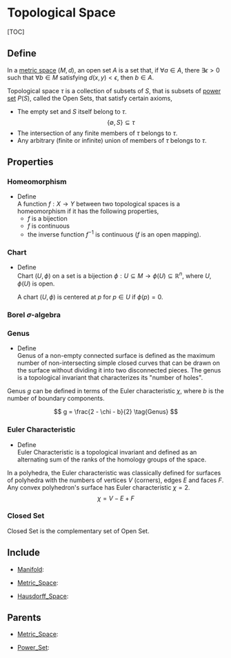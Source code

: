# Topological Space

[TOC]

## Define

In a [metric space](./Metric_Space.md) $(M, d)$, an open set $A$ is a set that, if $\forall a \in A$, there $\exists\epsilon > 0$ such that $\forall b \in M$ satisfying $d(x, y) < \epsilon$, then $b \in A$.

Topological space $\tau$ is a collection of subsets of $S$, that is subsets of [power set](./Power_Set.md) $P(S)$, called the Open Sets, that satisfy certain axioms,

- The empty set and $S$ itself belong to $\tau$.
  $$\{\emptyset, S\} \subseteq \tau$$ 
- The intersection of any finite members of $\tau$ belongs to $\tau$.
- Any arbitrary (finite or infinite) union of members of $\tau$ belongs to $\tau$.

## Properties

### Homeomorphism

- Define  
  A function $f: X \to Y$ between two topological spaces is a homeomorphism if it has the following properties,
  - $f$ is a bijection 
  - $f$ is continuous
  - the inverse function $f^{-1}$ is continuous ($f$ is an open mapping).

### Chart

- Define  
  Chart $(U, \phi)$ on a set is a bijection $\phi: U \subseteq M \to \phi(U) \subseteq \mathbb R^n$, where $U, \phi(U)$ is open.

  A chart $(U, \phi)$ is centered at $p$ for $p \in U$ if $\phi(p) = 0$.

### Borel $\sigma$-algebra 

### Genus
- Define  
Genus of a non-empty connected surface is defined as the maximum number of non-intersecting simple closed curves that can be drawn on the surface without dividing it into two disconnected pieces. The genus is a topological invariant that characterizes its "number of holes". 

Genus $g$ can be defined in terms of the Euler characteristic $\chi$, where $b$ is the number of boundary components.

$$
g = \frac{2 - \chi - b}{2}  \tag{Genus}
$$

### Euler Characteristic
- Define  
Euler Characteristic is a topological invariant and defined as an alternating sum of the ranks of the homology groups of the space.

In a polyhedra, the Euler characteristic was classically defined for surfaces of polyhedra with the numbers of vertices $V$ (corners), edges $E$ and faces $F$. Any convex polyhedron's surface has Euler characteristic $\chi = 2$.
$$
\chi = V - E + F  \tag{Euler Characteristic}
$$



### Closed Set

Closed Set is the complementary set of Open Set.  

## Include

- [Manifold](./Manifold.md): 

- [Metric_Space](./Metric_Space.md): 

- [Hausdorff_Space](./Hausdorff_Space.md): 

## Parents

- [Metric_Space](./Metric_Space.md): 

- [Power_Set](./Power_Set.md): 

